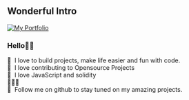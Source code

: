 

## Wonderful Intro


  <tr>
    <td valign="center">
      <a href="https://dunsin.vercel.app/">
        <img src="https://img.shields.io/badge/my_portfolio-000?style=for-the-badge&logo=ko-fi&logoColor=white" alt="My Portfolio"/></a>
      <p>
        <h3>Hello👋🏾</h3>
        👀 &nbsp;I love to build projects, make life easier and fun with code.
        <br/>
        🚀 &nbsp;I love contributing to Opensource Projects
        <br/>
        🙂 &nbsp;I love JavaScript and solidity
        <br/>
        🧑🏽‍💻 &nbsp;
        <br />
        💞️ &nbsp;Follow me on github to stay tuned on my amazing projects.
        <br/>
        <br />
    


